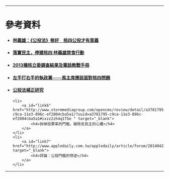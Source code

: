 -----

<h1 id="reference">參考資料</h1>

<ul>
    <li>
        <a id="link1" href="http://www.appledaily.com.tw/realtimenews/article/politics/20140424/384982/%E6%9E%97%E7%BE%A9%E9%9B%84%EF%BC%9A%E3%80%8A%E5%85%AC%E6%8A%95%E6%B3%95%E3%80%8B%E4%BF%AE%E5%A5%BD%E3%80%80%E6%A0%B8%E5%9B%9B%E5%85%AC%E6%8A%95%E6%89%8D%E6%9C%89%E6%84%8F%E7%BE%A9" target="_blank">
            <h4>林義雄：《公投法》修好　核四公投才有意義</h4>
        </a>
    </li>
    <li>
        <a id="link2" href="http://linfast.logdown.com/" target="_blank">
            <h4>落實民主，停建核四 林義雄禁食行動</h4>
        </a>
    </li>
    <li>
        <a id="link3" href="http://gcaa.org.tw/post.php?aid=117" target="_blank">
            <h4>2013擁核立委調查結果及電話教戰手冊</h4>
        </a>
    </li>
    <li>
        <a id="link4" href="http://opinion.cw.com.tw/blog/profile/103/article/220" target="_blank">
            <h4>左手打右手的執政黨───馬主席應該面對核四問題</h4>
        </a>
    </li>
    <li>
        <a id="link5" href="https://www.dropbox.com/s/kzv1xtjvbb5f70v/%E5%85%AC%E6%8A%95%E6%B3%95%E8%A3%9C%E6%AD%A3%E7%A0%94%E7%A9%B6.pdf" target="_blank">
            <h4>公投法補正研究</h4>
        </a>
    </li>

    <li>
        <a id="link6" href="http://www.stormmediagroup.com/opencms/review/detail/a3781795-c9ca-11e3-896c-ef2804cba5a1/?uuid=a3781795-c9ca-11e3-896c-ef2804cba5a1#ixzz2zh4q1TGe " target="_blank">
            <h4>拆掉投票率的門檻，破除反民主的心魔</h4>
        </a>
    </li>
    <li>
        <a id="link7" href="http://www.appledaily.com.tw/appledaily/article/forum/20140423/35784118/%E8%98%8B%E8%AB%96%EF%BC%9A%E5%85%AC%E6%8A%95%E9%96%80%E6%AA%BB%E7%9A%84%E6%82%96%E9%80%86" target="_blank">
            <h4>評論：公投門檻的悖逆</h4>
        </a>
    </li>
</ul>


----

                